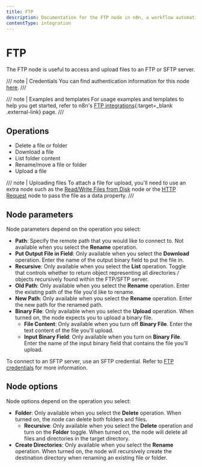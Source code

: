```yaml
---
title: FTP
description: Documentation for the FTP node in n8n, a workflow automation platform. Includes guidance on usage, and links to examples.
contentType: integration
---
```


# FTP

The FTP node is useful to access and upload files to an FTP or SFTP server.

/// note | Credentials
You can find authentication information for this node [here](/integrations/builtin/credentials/ftp/).
///

/// note | Examples and templates
For usage examples and templates to help you get started, refer to n8n's [FTP integrations](https://n8n.io/integrations/ftp/){:target=_blank .external-link} page.
///

## Operations

- Delete a file or folder
- Download a file
- List folder content
- Rename/move a file or folder
- Upload a file

/// note | Uploading files
To attach a file for upload, you'll need to use an extra node such as the [Read/Write Files from Disk](/integrations/builtin/core-nodes/n8n-nodes-base.filesreadwrite/) node or the [HTTP Request](/integrations/builtin/core-nodes/n8n-nodes-base.httprequest/) node to pass the file as a data property.
///

## Node parameters

Node parameters depend on the operation you select:

- **Path**: Specify the remote path that you would like to connect to. Not available when you select the **Rename** operation.
- **Put Output File in Field**: Only available when you select the **Download** operation. Enter the name of the output binary field to put the file in.
- **Recursive**: Only available when you select the **List** operation. Toggle that controls whether to return object representing all directories / objects recursively found within the FTP/SFTP server.
- **Old Path**: Only available when you select the **Rename** operation. Enter the existing path of the file you'd like to rename.
- **New Path**: Only available when you select the **Rename** operation. Enter the new path for the renamed path.
- **Binary File**: Only available when you select the **Upload** operation. When turned on, the node expects you to upload a binary file.
    - **File Content**: Only available when you turn off **Binary File**. Enter the text content of the file you'll upload.
    - **Input Binary Field**: Only available when you turn on **Binary File**. Enter the name of the input binary field that contains the file you'll upload.

To connect to an SFTP server, use an SFTP credential. Refer to [FTP credentials](/integrations/builtin/credentials/ftp/) for more information.

## Node options

Node options depend on the operation you select:

- **Folder**: Only available when you select the **Delete** operation. When turned on, the node can delete both folders and files.
    - **Recursive**: Only available when you select the **Delete** operation and turn on the **Folder** toggle. When turned on, the node will delete all files and directories in the target directory. 
- **Create Directories**: Only available when you select the **Rename** operation. When turned on, the node will recursively create the destination directory when renaming an existing file or folder.